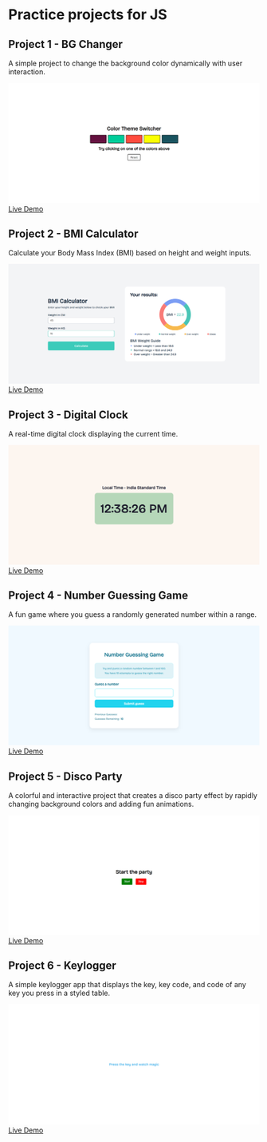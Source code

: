 # Practice projects for JS

## Project 1 - BG Changer

A simple project to change the background color dynamically with user interaction.

![BG Changer Screenshot](bg-changer/screenshot.png)
[Live Demo](https://tharuntadisetty04.github.io/js-practice/bg-changer/)

## Project 2 - BMI Calculator

Calculate your Body Mass Index (BMI) based on height and weight inputs.

![BMI Calculator Screenshot](bmi-calculator/screenshot.png)
[Live Demo](https://tharuntadisetty04.github.io/js-practice/bmi-calculator/)

## Project 3 - Digital Clock

A real-time digital clock displaying the current time.

![Digital Clock Screenshot](digital-clock/screenshot.png)
[Live Demo](https://tharuntadisetty04.github.io/js-practice/digital-clock/)

## Project 4 - Number Guessing Game

A fun game where you guess a randomly generated number within a range.

![Number Guessing Game Screenshot](num-guessing-game/screenshot.png)
[Live Demo](https://tharuntadisetty04.github.io/js-practice/num-guessing-game/)

## Project 5 - Disco Party

A colorful and interactive project that creates a disco party effect by rapidly changing background colors and adding fun animations.

![Disco Party Screenshot](disco-party/screenshot.png)
[Live Demo](https://tharuntadisetty04.github.io/js-practice/disco-party/)

## Project 6 - Keylogger

A simple keylogger app that displays the key, key code, and code of any key you press in a styled table.

![Keylogger Screenshot](keylogger/screenshot.png)
[Live Demo](https://tharuntadisetty04.github.io/js-practice/keylogger/)
